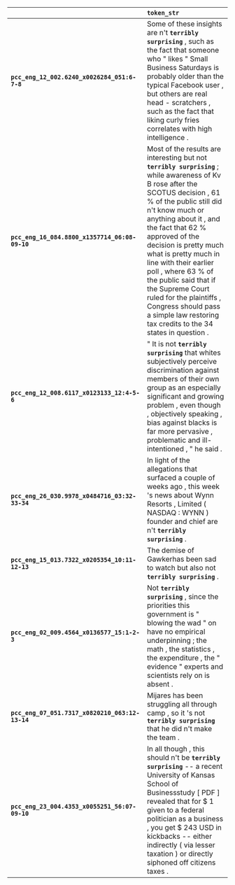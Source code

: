 |                                                 | `token_str`                                                                                                                                                                                                                                                                                                                                                                                                                                                                                         |
|:------------------------------------------------|:----------------------------------------------------------------------------------------------------------------------------------------------------------------------------------------------------------------------------------------------------------------------------------------------------------------------------------------------------------------------------------------------------------------------------------------------------------------------------------------------------|
| **`pcc_eng_12_002.6240_x0026284_051:6-7-8`**    | Some of these insights are n't __``terribly surprising``__ , such as the fact that someone who " likes " Small Business Saturdays is probably older than the typical Facebook user , but others are real head - scratchers , such as the fact that liking curly fries correlates with high intelligence .                                                                                                                                                                                           |
| **`pcc_eng_16_084.8800_x1357714_06:08-09-10`**  | Most of the results are interesting but not __``terribly surprising``__ ; while awareness of Kv B rose after the SCOTUS decision , 61 % of the public still did n't know much or anything about it , and the fact that 62 % approved of the decision is pretty much what is pretty much in line with their earlier poll , where 63 % of the public said that if the Supreme Court ruled for the plaintiffs , Congress should pass a simple law restoring tax credits to the 34 states in question . |
| **`pcc_eng_12_008.6117_x0123133_12:4-5-6`**     | " It is not __``terribly surprising``__ that whites subjectively perceive discrimination against members of their own group as an especially significant and growing problem , even though , objectively speaking , bias against blacks is far more pervasive , problematic and ill-intentioned , " he said .                                                                                                                                                                                       |
| **`pcc_eng_26_030.9978_x0484716_03:32-33-34`**  | In light of the allegations that surfaced a couple of weeks ago , this week 's news about Wynn Resorts , Limited ( NASDAQ : WYNN ) founder and chief are n't __``terribly surprising``__ .                                                                                                                                                                                                                                                                                                          |
| **`pcc_eng_15_013.7322_x0205354_10:11-12-13`**  | The demise of Gawkerhas been sad to watch but also not __``terribly surprising``__ .                                                                                                                                                                                                                                                                                                                                                                                                                |
| **`pcc_eng_02_009.4564_x0136577_15:1-2-3`**     | Not __``terribly surprising``__ , since the priorities this government is " blowing the wad " on have no empirical underpinning ; the math , the statistics , the expenditure , the " evidence " experts and scientists rely on is absent .                                                                                                                                                                                                                                                         |
| **`pcc_eng_07_051.7317_x0820210_063:12-13-14`** | Mijares has been struggling all through camp , so it 's not __``terribly surprising``__ that he did n't make the team .                                                                                                                                                                                                                                                                                                                                                                             |
| **`pcc_eng_23_004.4353_x0055251_56:07-09-10`**  | In all though , this should n't be __``terribly surprising``__ -- a recent University of Kansas School of Businessstudy [ PDF ] revealed that for $ 1 given to a federal politician as a business , you get $ 243 USD in kickbacks -- either indirectly ( via lesser taxation ) or directly siphoned off citizens taxes .                                                                                                                                                                           |
